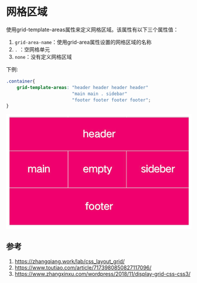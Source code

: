 # 网格区域
使用grid-template-areas属性来定义网格区域。该属性有以下三个属性值：


1. `grid-area-name`：使用grid-area属性设置的网格区域的名称
2. `.` ：空网格单元
3. `none`：没有定义网格区域



下例: 
```css
.container{
    grid-template-areas: "header header header header"
                         "main main . sidebar"
                         "footer footer footer footer";
}

```



![alt text](./5网格区域/1.png)

## 参考
1. https://zhangqiang.work/lab/css_layout_grid/
2. https://www.toutiao.com/article/7173980850827117096/
3. https://www.zhangxinxu.com/wordpress/2018/11/display-grid-css-css3/

